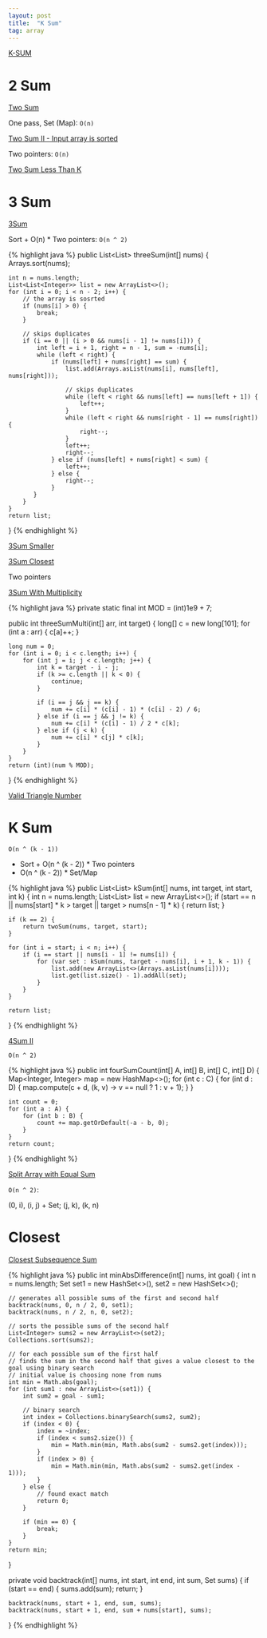 ```yaml
---
layout: post
title:  "K Sum"
tag: array
---
```


[K-SUM](https://en.wikipedia.org/wiki/3SUM)

# 2 Sum

[Two Sum][two-sum]

One pass, Set (Map): `O(n)`

[Two Sum II - Input array is sorted][two-sum-ii-input-array-is-sorted]

Two pointers: `O(n)`

[Two Sum Less Than K][two-sum-less-than-k]

# 3 Sum

[3Sum][3sum]

Sort + O(n) * Two pointers: `O(n ^ 2)`

{% highlight java %}
public List<List<Integer>> threeSum(int[] nums) {
    Arrays.sort(nums);

    int n = nums.length;
    List<List<Integer>> list = new ArrayList<>(); 
    for (int i = 0; i < n - 2; i++) {
        // the array is sosrted
        if (nums[i] > 0) {
            break;
        }

        // skips duplicates
        if (i == 0 || (i > 0 && nums[i - 1] != nums[i])) {
            int left = i + 1, right = n - 1, sum = -nums[i];
            while (left < right) {
                if (nums[left] + nums[right] == sum) {
                    list.add(Arrays.asList(nums[i], nums[left], nums[right]));

                    // skips duplicates
                    while (left < right && nums[left] == nums[left + 1]) {
                        left++;
                    }
                    while (left < right && nums[right - 1] == nums[right]) {
                        right--;
                    }
                    left++;
                    right--;
                } else if (nums[left] + nums[right] < sum) {
                    left++;
                } else {
                    right--;
                }
           }
        }
    }
    return list;
}
{% endhighlight %}

[3Sum Smaller][3sum-smaller]

[3Sum Closest][3sum-closest]

Two pointers

[3Sum With Multiplicity][3sum-with-multiplicity]

{% highlight java %}
private static final int MOD = (int)1e9 + 7;

public int threeSumMulti(int[] arr, int target) {
    long[] c = new long[101];
    for (int a : arr) {
        c[a]++;
    }

    long num = 0;
    for (int i = 0; i < c.length; i++) {
        for (int j = i; j < c.length; j++) {
            int k = target - i - j;
            if (k >= c.length || k < 0) {
                continue;
            }

            if (i == j && j == k) {
                num += c[i] * (c[i] - 1) * (c[i] - 2) / 6;
            } else if (i == j && j != k) {
                num += c[i] * (c[i] - 1) / 2 * c[k];
            } else if (j < k) {
                num += c[i] * c[j] * c[k];
            }
        }
    }
    return (int)(num % MOD);
}
{% endhighlight %}

[Valid Triangle Number][valid-triangle-number]

# K Sum

`O(n ^ (k - 1))`

* Sort + O(n ^ (k - 2)) * Two pointers
* O(n ^ (k - 2)) * Set/Map

{% highlight java %}
public List<List<Integer>> kSum(int[] nums, int target, int start, int k) {
    int n = nums.length;
    List<List<Integer>> list = new ArrayList<>();
    if (start == n || nums[start] * k > target || target > nums[n - 1] * k) {
        return list;
    }

    if (k == 2) {
        return twoSum(nums, target, start);
    }

    for (int i = start; i < n; i++) {
        if (i == start || nums[i - 1] != nums[i]) {
            for (var set : kSum(nums, target - nums[i], i + 1, k - 1)) {
                list.add(new ArrayList<>(Arrays.asList(nums[i])));
                list.get(list.size() - 1).addAll(set);
            }
        }
    }

    return list;
}
{% endhighlight %}

[4Sum II][4sum-ii]

`O(n ^ 2)`

{% highlight java %}
public int fourSumCount(int[] A, int[] B, int[] C, int[] D) {
    Map<Integer, Integer> map = new HashMap<>();
    for (int c : C) {
        for (int d : D) {
            map.compute(c + d, (k, v) -> v == null ? 1 : v + 1);
        }
    }

    int count = 0;
    for (int a : A) {
        for (int b : B) {
            count += map.getOrDefault(-a - b, 0);
        }
    }
    return count;
}
{% endhighlight %}

[Split Array with Equal Sum][split-array-with-equal-sum]

`O(n ^ 2)`:

(0, i), (i, j) + Set; (j, k), (k, n)

# Closest

[Closest Subsequence Sum][closest-subsequence-sum]

{% highlight java %}
public int minAbsDifference(int[] nums, int goal) {
    int n = nums.length;
    Set<Integer> set1 = new HashSet<>(), set2 = new HashSet<>();

    // generates all possible sums of the first and second half
    backtrack(nums, 0, n / 2, 0, set1);
    backtrack(nums, n / 2, n, 0, set2);

    // sorts the possible sums of the second half
    List<Integer> sums2 = new ArrayList<>(set2);
    Collections.sort(sums2);

    // for each possible sum of the first half
    // finds the sum in the second half that gives a value closest to the goal using binary search
    // initial value is choosing none from nums
    int min = Math.abs(goal);
    for (int sum1 : new ArrayList<>(set1)) {
        int sum2 = goal - sum1;

        // binary search
        int index = Collections.binarySearch(sums2, sum2);
        if (index < 0) {
            index = ~index;
            if (index < sums2.size()) {
                min = Math.min(min, Math.abs(sum2 - sums2.get(index)));
            }
            if (index > 0) {
                min = Math.min(min, Math.abs(sum2 - sums2.get(index - 1)));
            }
        } else {
            // found exact match
            return 0;
        }

        if (min == 0) {
            break;
        }
    }
    return min;
}

private void backtrack(int[] nums, int start, int end, int sum, Set<Integer> sums) {
    if (start == end) {
        sums.add(sum);
        return;
    }

    backtrack(nums, start + 1, end, sum, sums);
    backtrack(nums, start + 1, end, sum + nums[start], sums);
}
{% endhighlight %}

[3sum]: https://leetcode.com/problems/3sum/
[3sum-closest]: https://leetcode.com/problems/3sum-closest/
[3sum-smaller]: https://leetcode.com/problems/3sum-smaller/
[3sum-with-multiplicity]: https://leetcode.com/problems/3sum-with-multiplicity/
[4sum-ii]: https://leetcode.com/problems/4sum-ii/
[closest-subsequence-sum]: https://leetcode.com/problems/closest-subsequence-sum/
[split-array-with-equal-sum]: https://leetcode.com/problems/split-array-with-equal-sum/
[two-sum]: https://leetcode.com/problems/two-sum/
[two-sum-ii-input-array-is-sorted]: https://leetcode.com/problems/two-sum-ii-input-array-is-sorted/
[two-sum-less-than-k]: https://leetcode.com/problems/two-sum-less-than-k/
[valid-triangle-number]: https://leetcode.com/problems/valid-triangle-number/
